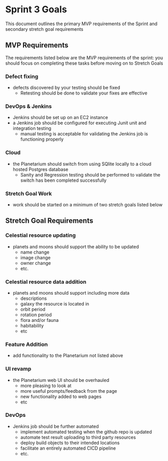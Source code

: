 # Sprint 3 Goals
This document outlines the primary MVP requirements of the Sprint and secondary stretch goal requirements

## MVP Requirements
The requirements listed below are the MVP requirements of the sprint: you should focus on completing these tasks before moving on to Stretch Goals

### Defect fixing
- defects discovered by your testing should be fixed
    - Retesting should be done to validate your fixes are effective

### DevOps & Jenkins
- Jenkins should be set up on an EC2 instance
- a Jenkins job should be configured for executing Junit unit and integration testing
    - manual testing is acceptable for validating the Jenkins job is functioning properly

### Cloud
- the Planetarium should switch from using SQlite locally to a cloud hosted Postgres database
    - Sanity and Regression testing should be performed to validate the switch has been completed successfully

### Stretch Goal Work
- work should be started on a minimum of two stretch goals listed below

## Stretch Goal Requirements

### Celestial resource updating
- planets and moons should support the ability to be updated
    - name change
    - image change
    - owner change
    - etc.

### Celestial resource data addition
- planets and moons should support including more data
    - descriptions
    - galaxy the resource is located in
    - orbit period
    - rotation period
    - flora and/or fauna
    - habitability
    - etc

### Feature Addition
- add functionality to the Planetarium not listed above

### UI revamp
- the Planetarium web UI should be overhauled
    - more pleasing to look at
    - more useful prompts/feedback from the page
    - new functionality added to web pages
    - etc

### DevOps
- Jenkins job should be further automated
    - implement automated testing when the github repo is updated
    - automate test result uploading to third party resources
    - deploy build objects to their intended locations
    - facilitate an entirely automated CICD pipeline
    - etc.